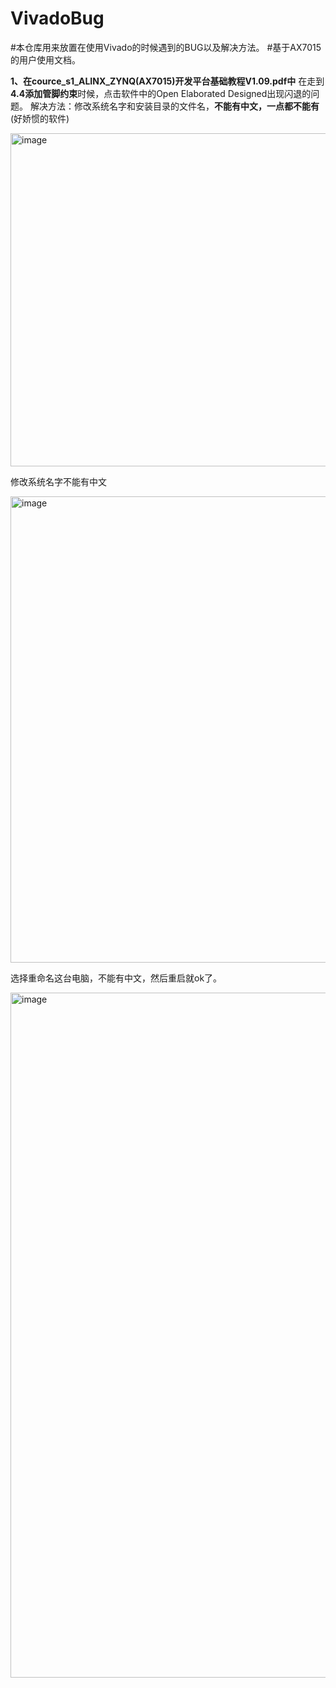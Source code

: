 # VivadoBug
#本仓库用来放置在使用Vivado的时候遇到的BUG以及解决方法。
#基于AX7015的用户使用文档。

**1、在cource_s1_ALINX_ZYNQ(AX7015)开发平台基础教程V1.09.pdf中**
在走到**4.4添加管脚约束**时候，点击软件中的Open Elaborated Designed出现闪退的问题。
解决方法：修改系统名字和安装目录的文件名，**不能有中文，一点都不能有**(好娇惯的软件)

<img width="533" alt="image" src="https://github.com/dengjiahao12/VivadoBug/assets/144973506/17110a3e-5263-4f3a-9aba-75c28f9d084a">

修改系统名字不能有中文

<img width="746" alt="image" src="https://github.com/dengjiahao12/VivadoBug/assets/144973506/47f949ff-8cc3-4882-bcb3-1b13207288ad">

选择重命名这台电脑，不能有中文，然后重启就ok了。

<img width="1096" alt="image" src="https://github.com/dengjiahao12/VivadoBug/assets/144973506/e188e8d7-e2e4-42c7-9b9b-33d39ef801f0">
